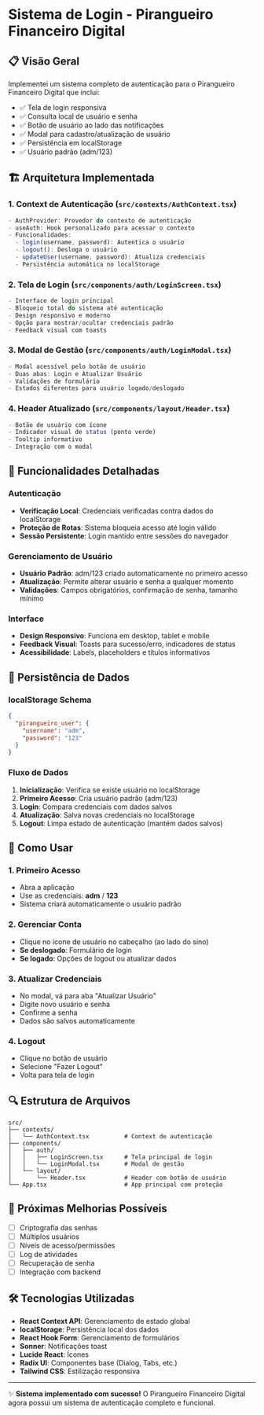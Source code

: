 # Sistema de Login - Pirangueiro Financeiro Digital

## 📋 Visão Geral

Implementei um sistema completo de autenticação para o Pirangueiro Financeiro Digital que inclui:

- ✅ Tela de login responsiva
- ✅ Consulta local de usuário e senha
- ✅ Botão de usuário ao lado das notificações
- ✅ Modal para cadastro/atualização de usuário
- ✅ Persistência em localStorage
- ✅ Usuário padrão (adm/123)

## 🏗️ Arquitetura Implementada

### 1. Context de Autenticação (`src/contexts/AuthContext.tsx`)
```typescript
- AuthProvider: Provedor do contexto de autenticação
- useAuth: Hook personalizado para acessar o contexto
- Funcionalidades:
  - login(username, password): Autentica o usuário
  - logout(): Desloga o usuário
  - updateUser(username, password): Atualiza credenciais
  - Persistência automática no localStorage
```

### 2. Tela de Login (`src/components/auth/LoginScreen.tsx`)
```typescript
- Interface de login principal
- Bloqueio total do sistema até autenticação
- Design responsivo e moderno
- Opção para mostrar/ocultar credenciais padrão
- Feedback visual com toasts
```

### 3. Modal de Gestão (`src/components/auth/LoginModal.tsx`)
```typescript
- Modal acessível pelo botão de usuário
- Duas abas: Login e Atualizar Usuário
- Validações de formulário
- Estados diferentes para usuário logado/deslogado
```

### 4. Header Atualizado (`src/components/layout/Header.tsx`)
```typescript
- Botão de usuário com ícone
- Indicador visual de status (ponto verde)
- Tooltip informativo
- Integração com o modal
```

## 🔧 Funcionalidades Detalhadas

### Autenticação
- **Verificação Local**: Credenciais verificadas contra dados do localStorage
- **Proteção de Rotas**: Sistema bloqueia acesso até login válido
- **Sessão Persistente**: Login mantido entre sessões do navegador

### Gerenciamento de Usuário
- **Usuário Padrão**: adm/123 criado automaticamente no primeiro acesso
- **Atualização**: Permite alterar usuário e senha a qualquer momento
- **Validações**: Campos obrigatórios, confirmação de senha, tamanho mínimo

### Interface
- **Design Responsivo**: Funciona em desktop, tablet e mobile
- **Feedback Visual**: Toasts para sucesso/erro, indicadores de status
- **Acessibilidade**: Labels, placeholders e títulos informativos

## 💾 Persistência de Dados

### localStorage Schema
```json
{
  "pirangueiro_user": {
    "username": "adm",
    "password": "123"
  }
}
```

### Fluxo de Dados
1. **Inicialização**: Verifica se existe usuário no localStorage
2. **Primeiro Acesso**: Cria usuário padrão (adm/123)
3. **Login**: Compara credenciais com dados salvos
4. **Atualização**: Salva novas credenciais no localStorage
5. **Logout**: Limpa estado de autenticação (mantém dados salvos)

## 🎯 Como Usar

### 1. Primeiro Acesso
- Abra a aplicação
- Use as credenciais: **adm** / **123**
- Sistema criará automaticamente o usuário padrão

### 2. Gerenciar Conta
- Clique no ícone de usuário no cabeçalho (ao lado do sino)
- **Se deslogado**: Formulário de login
- **Se logado**: Opções de logout ou atualizar dados

### 3. Atualizar Credenciais
- No modal, vá para aba "Atualizar Usuário"
- Digite novo usuário e senha
- Confirme a senha
- Dados são salvos automaticamente

### 4. Logout
- Clique no botão de usuário
- Selecione "Fazer Logout"
- Volta para tela de login

## 🔍 Estrutura de Arquivos

```
src/
├── contexts/
│   └── AuthContext.tsx          # Context de autenticação
├── components/
│   ├── auth/
│   │   ├── LoginScreen.tsx      # Tela principal de login
│   │   └── LoginModal.tsx       # Modal de gestão
│   └── layout/
│       └── Header.tsx           # Header com botão de usuário
└── App.tsx                      # App principal com proteção
```

## 🚀 Próximas Melhorias Possíveis

- [ ] Criptografia das senhas
- [ ] Múltiplos usuários
- [ ] Níveis de acesso/permissões
- [ ] Log de atividades
- [ ] Recuperação de senha
- [ ] Integração com backend

## 🛠️ Tecnologias Utilizadas

- **React Context API**: Gerenciamento de estado global
- **localStorage**: Persistência local dos dados
- **React Hook Form**: Gerenciamento de formulários
- **Sonner**: Notificações toast
- **Lucide React**: Ícones
- **Radix UI**: Componentes base (Dialog, Tabs, etc.)
- **Tailwind CSS**: Estilização responsiva

---

✨ **Sistema implementado com sucesso!** O Pirangueiro Financeiro Digital agora possui um sistema de autenticação completo e funcional. 